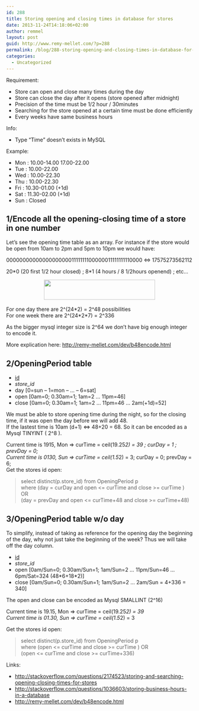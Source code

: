 ```yaml
---
id: 288
title: Storing opening and closing times in database for stores
date: 2013-11-24T14:18:06+02:00
author: remmel
layout: post
guid: http://www.remy-mellet.com/?p=288
permalink: /blog/288-storing-opening-and-closing-times-in-database-for-stores/
categories:
  - Uncategorized
---
```

Requirement:

  * Store can open and close many times during the day
  * Store can close the day after it opens (store opened after midnight)
  * Precision of the time must be 1/2 hour / 30minutes
  * Searching for the store opened at a certain time must be done efficiently
  * Every weeks have same business hours

Info:

  * Type &#8220;Time&#8221; doesn&#8217;t exists in MySQL

Example:

  * Mon : 10.00-14.00 17.00-22.00
  * Tue : 10.00-22.00
  * Wed : 10.00-22.30
  * Thu : 10.00-22.30
  * Fri : 10.30-01.00 (+1d)
  * Sat : 11.30-02.00 (+1d)
  * Sun : Closed

## 1/Encode all the opening-closing time of a store in one number

Let&#8217;s see the opening time table as an array. For instance if the store would be open from 10am to 2pm and 5pm to 10pm we would have:

000000000000000000001111111100000011111111110000 <=> 17575273562112

20\*0 (20 first 1/2 hour closed) ; 8\*1 (4 hours / 8 1/2hours openend) ; etc&#8230;

<p style="text-align: center;">
  <a href="/wp-content/uploads/2013/11/openingclosingtime1.png"><img class="size-medium wp-image-293 aligncenter" title="openingclosingtime1" src="/wp-content/uploads/2013/11/openingclosingtime1-300x54.png" alt="" width="300" height="54" srcset="/wp-content/uploads/2013/11/openingclosingtime1-300x54.png 300w, /wp-content/uploads/2013/11/openingclosingtime1.png 694w" sizes="(max-width: 300px) 100vw, 300px" /></a>
</p>

For one day there are 2^(24*2) = 2^48 possibilities  
For one week there are 2^(24\*2\*7) = 2^336 

As the bigger mysql integer size is 2^64 we don&#8217;t have big enough integer to encode it. 

More explication here: <http://remy-mellet.com/dev/b48encode.html>

## 2/OpeningPeriod table

  * <span style="text-decoration: underline;">id</span>
  * _store_id_
  * day [0=sun &#8211; 1=mon &#8211; &#8230; &#8211; 6=sat]
  * open [0am=0; 0.30am=1; 1am=2 &#8230; 11pm=46]
  * close [0am=0; 0.30am=1; 1am=2 &#8230; 11pm=46 &#8230; 2am(+1d)=52]

We must be able to store opening time during the night, so for the closing time, if it was open the day before we will add 48.  
If the lastest time is 10am (d+1) <=> 48+20 = 68. So it can be encoded as a Mysql TINYINT ( 2^8 ). 

Current time is 1915, Mon => curTime = ceil(19.25*2) = 39 ; curDay = 1 ; prevDay = 0;  
Current time is 0130, Sun => curTime = ceil(1.5*2) = 3; curDay = 0; prevDay = 6;  
Get the stores id open:

> select distinct(p.store_id) from OpeningPeriod p  
> where (day = curDay and open <= curTime and close >= curTime ) OR  
> (day = prevDay and open <= curTime+48 and close >= curTime+48)

## 3/OpeningPeriod table w/o day

To simplify, instead of taking as reference for the opening day the beginning of the day, why not just take the beginning of the week? Thus we will take off the day column.

  * <span style="text-decoration: underline;">id</span>
  * _store_id_
  * open [0am/Sun=0; 0.30am/Sun=1; 1am/Sun=2 &#8230; 11pm/Sun=46 &#8230; 6pm/Sat=324 (48\*6+18\*2)]
  * close [0am/Sun=0; 0.30am/Sun=1; 1am/Sun=2 &#8230; 2am/Sun = 4+336 = 340]

The open and close can be encoded as Mysql SMALLINT (2^16) 

Current time is 19.15, Mon => curTime = ceil(19.25*2) = 39  
Current time is 01.30, Sun => curTime = ceil(1.5*2) = 3 

Get the stores id open: 

> select distinct(p.store_id) from OpeningPeriod p  
> where (open <= curTime and close >= curTime ) OR  
> (open <= curTime and close >= curTime+336)

Links:

  * http://stackoverflow.com/questions/2174523/storing-and-searching-opening-closing-times-for-stores
  * <http://stackoverflow.com/questions/1036603/storing-business-hours-in-a-database>
  * <http://remy-mellet.com/dev/b48encode.html>